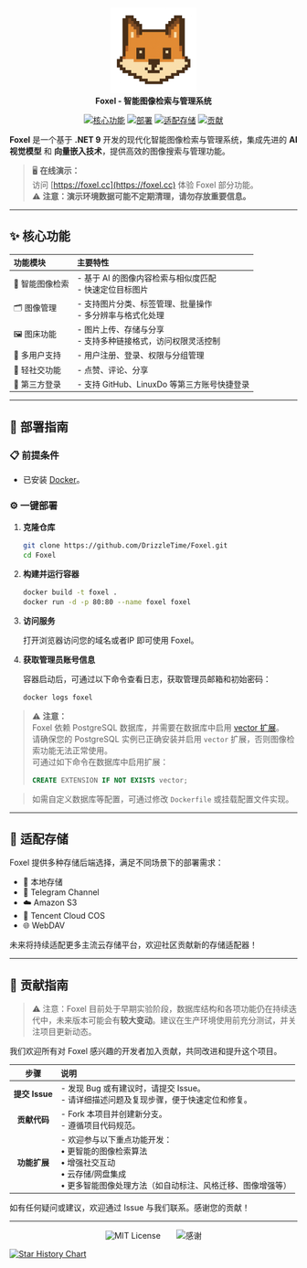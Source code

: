 <p align="center">
    <img src="Web/public/logo.png" alt="Foxel Logo" width="150"><br>
    <strong>Foxel - 智能图像检索与管理系统</strong>
</p>
<p align="center">
    <a href="#-核心功能"><img src="https://img.shields.io/badge/核心功能-Features-blue?style=for-the-badge" alt="核心功能"></a>
    <a href="#-部署指南"><img src="https://img.shields.io/badge/部署-Deploy-orange?style=for-the-badge" alt="部署"></a>
    <a href="#-适配存储"><img src="https://img.shields.io/badge/存储-Storage-green?style=for-the-badge" alt="适配存储"></a>
    <a href="#-贡献指南"><img src="https://img.shields.io/badge/贡献-Contribute-brightgreen?style=for-the-badge" alt="贡献"></a>
</p>

<p>
    <strong>Foxel</strong> 是一个基于 <strong>.NET 9</strong> 开发的现代化智能图像检索与管理系统，集成先进的 <strong>AI 视觉模型</strong> 和 <strong>向量嵌入技术</strong>，提供高效的图像搜索与管理功能。
</p>

> 🖥️ **在线演示：**  
> 访问 [https://foxel.cc](https://foxel.cc) 体验 Foxel 部分功能。  
> ⚠️ **注意：演示环境数据可能不定期清理，请勿存放重要信息。**

---

## ✨ 核心功能

| 功能模块      | 主要特性                                |
|:----------|:------------------------------------|
| 🤖 智能图像检索 | - 基于 AI 的图像内容检索与相似度匹配<br>- 快速定位目标图片 |
| 🗂️ 图像管理  | - 支持图片分类、标签管理、批量操作<br>- 多分辨率与格式化处理  |
| 🖼️ 图床功能  | - 图片上传、存储与分享<br>- 支持多种链接格式，访问权限灵活控制 |
| 👥 多用户支持  | - 用户注册、登录、权限与分组管理                   |
| 💬 轻社交功能  | - 点赞、评论、分享                          |
| 🔗 第三方登录  | - 支持 GitHub、LinuxDo 等第三方账号快捷登录      |

---

## 🚀 部署指南

### 📋 前提条件

- 已安装 [Docker](https://www.docker.com/)。

### ⚙️ 一键部署

1. **克隆仓库**
    ```bash
    git clone https://github.com/DrizzleTime/Foxel.git
    cd Foxel
    ```

2. **构建并运行容器**
    ```bash
    docker build -t foxel .
    docker run -d -p 80:80 --name foxel foxel
    ```

3. **访问服务**

   打开浏览器访问您的域名或者IP 即可使用 Foxel。

4. **获取管理员账号信息**

   容器启动后，可通过以下命令查看日志，获取管理员邮箱和初始密码：
   ```bash
   docker logs foxel
   ```

> ⚠️ **注意：**  
> Foxel 依赖 PostgreSQL 数据库，并需要在数据库中启用 [vector 扩展](https://github.com/pgvector/pgvector)。  
> 请确保您的 PostgreSQL 实例已正确安装并启用 `vector` 扩展，否则图像检索功能无法正常使用。  
> 可通过如下命令在数据库中启用扩展：
> ```sql
> CREATE EXTENSION IF NOT EXISTS vector;
> ```

> 如需自定义数据库等配置，可通过修改 `Dockerfile` 或挂载配置文件实现。

---

## 📖 适配存储

Foxel 提供多种存储后端选择，满足不同场景下的部署需求：

- 📁 本地存储
- 📡 Telegram Channel
- ☁️ Amazon S3
- 🔐 Tencent Cloud COS
- 🌐 WebDAV

未来将持续适配更多主流云存储平台，欢迎社区贡献新的存储适配器！

---

## 🤝 贡献指南

> ⚠️ 注意：Foxel 目前处于早期实验阶段，数据库结构和各项功能仍在持续迭代中，未来版本可能会有**较大变动**。建议在生产环境使用前充分测试，并关注项目更新动态。

我们欢迎所有对 Foxel 感兴趣的开发者加入贡献，共同改进和提升这个项目。

|      步骤      | 说明                                                                                          |
|:------------:|:--------------------------------------------------------------------------------------------|
| **提交 Issue** | - 发现 Bug 或有建议时，请提交 Issue。<br>- 请详细描述问题及复现步骤，便于快速定位和修复。                                      |
|   **贡献代码**   | - Fork 本项目并创建新分支。<br>- 遵循项目代码规范。                                                            |
|   **功能扩展**   | - 欢迎参与以下重点功能开发：<br>• 更智能的图像检索算法<br>• 增强社交互动<br>• 云存储/网盘集成<br>• 更多智能图像处理方法（如自动标注、风格迁移、图像增强等） |

如有任何疑问或建议，欢迎通过 Issue 与我们联系。感谢您的贡献！

---

<p align="center">
    <img src="https://img.shields.io/badge/License-MIT-blueviolet?style=for-the-badge" alt="MIT License" style="display:inline-block; vertical-align:middle;">
    <span style="display:inline-block; width:20px;"></span>
    <img src="https://img.shields.io/badge/感谢您的支持-Thanks-yellow?style=for-the-badge" alt="感谢" style="display:inline-block; vertical-align:middle;">
</p>

[![Star History Chart](https://api.star-history.com/svg?repos=DrizzleTime/Foxel&type=Date)](https://www.star-history.com/#DrizzleTime/Foxel&Date)